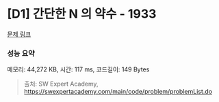 # [D1] 간단한 N 의 약수 - 1933 

[문제 링크](https://swexpertacademy.com/main/code/problem/problemDetail.do?contestProbId=AV5PhcWaAKIDFAUq) 

### 성능 요약

메모리: 44,272 KB, 시간: 117 ms, 코드길이: 149 Bytes



> 출처: SW Expert Academy, https://swexpertacademy.com/main/code/problem/problemList.do